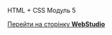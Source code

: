 HTML + CSS Модуль 5

<a href="https://alexgoit.github.io/goit-markup-hw-05/">Перейти на сторінку <b>WebStudio</b></a>
